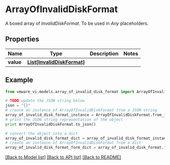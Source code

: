 # ArrayOfInvalidDiskFormat

A boxed array of *InvalidDiskFormat*. To be used in *Any* placeholders. 

## Properties
Name | Type | Description | Notes
------------ | ------------- | ------------- | -------------
**value** | [**List[InvalidDiskFormat]**](InvalidDiskFormat.md) |  | 

## Example

```python
from vmware_vi.models.array_of_invalid_disk_format import ArrayOfInvalidDiskFormat

# TODO update the JSON string below
json = "{}"
# create an instance of ArrayOfInvalidDiskFormat from a JSON string
array_of_invalid_disk_format_instance = ArrayOfInvalidDiskFormat.from_json(json)
# print the JSON string representation of the object
print ArrayOfInvalidDiskFormat.to_json()

# convert the object into a dict
array_of_invalid_disk_format_dict = array_of_invalid_disk_format_instance.to_dict()
# create an instance of ArrayOfInvalidDiskFormat from a dict
array_of_invalid_disk_format_form_dict = array_of_invalid_disk_format.from_dict(array_of_invalid_disk_format_dict)
```
[[Back to Model list]](../README.md#documentation-for-models) [[Back to API list]](../README.md#documentation-for-api-endpoints) [[Back to README]](../README.md)



